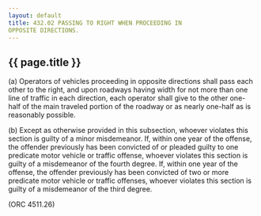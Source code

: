 ```yaml
---
layout: default 
title: 432.02 PASSING TO RIGHT WHEN PROCEEDING IN
OPPOSITE DIRECTIONS.
---
```


{{ page.title }}
----------------

​(a) Operators of vehicles proceeding in opposite directions shall pass
each other to the right, and upon roadways having width for not more
than one line of traffic in each direction, each operator shall give to
the other one-half of the main traveled portion of the roadway or as
nearly one-half as is reasonably possible.

​(b) Except as otherwise provided in this subsection, whoever violates
this section is guilty of a minor misdemeanor. If, within one year of
the offense, the offender previously has been convicted of or pleaded
guilty to one predicate motor vehicle or traffic offense, whoever
violates this section is guilty of a misdemeanor of the fourth degree.
If, within one year of the offense, the offender previously has been
convicted of two or more predicate motor vehicle or traffic offenses,
whoever violates this section is guilty of a misdemeanor of the third
degree.

(ORC 4511.26)
